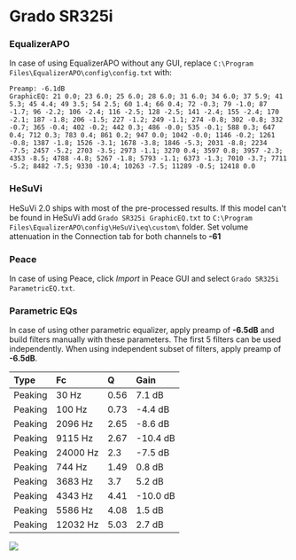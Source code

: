 # Grado SR325i

### EqualizerAPO
In case of using EqualizerAPO without any GUI, replace `C:\Program Files\EqualizerAPO\config\config.txt`
with:
```
Preamp: -6.1dB
GraphicEQ: 21 0.0; 23 6.0; 25 6.0; 28 6.0; 31 6.0; 34 6.0; 37 5.9; 41 5.3; 45 4.4; 49 3.5; 54 2.5; 60 1.4; 66 0.4; 72 -0.3; 79 -1.0; 87 -1.7; 96 -2.2; 106 -2.4; 116 -2.5; 128 -2.5; 141 -2.4; 155 -2.4; 170 -2.1; 187 -1.8; 206 -1.5; 227 -1.2; 249 -1.1; 274 -0.8; 302 -0.8; 332 -0.7; 365 -0.4; 402 -0.2; 442 0.3; 486 -0.0; 535 -0.1; 588 0.3; 647 0.4; 712 0.3; 783 0.4; 861 0.2; 947 0.0; 1042 -0.0; 1146 -0.2; 1261 -0.8; 1387 -1.8; 1526 -3.1; 1678 -3.8; 1846 -5.3; 2031 -8.8; 2234 -7.5; 2457 -5.2; 2703 -3.5; 2973 -1.1; 3270 0.4; 3597 0.8; 3957 -2.3; 4353 -8.5; 4788 -4.8; 5267 -1.8; 5793 -1.1; 6373 -1.3; 7010 -3.7; 7711 -5.2; 8482 -7.5; 9330 -10.4; 10263 -7.5; 11289 -0.5; 12418 0.0
```

### HeSuVi
HeSuVi 2.0 ships with most of the pre-processed results. If this model can't be found in HeSuVi add
`Grado SR325i GraphicEQ.txt` to `C:\Program Files\EqualizerAPO\config\HeSuVi\eq\custom\` folder.
Set volume attenuation in the Connection tab for both channels to **-61**

### Peace
In case of using Peace, click *Import* in Peace GUI and select `Grado SR325i ParametricEQ.txt`.

### Parametric EQs
In case of using other parametric equalizer, apply preamp of **-6.5dB** and build filters manually
with these parameters. The first 5 filters can be used independently.
When using independent subset of filters, apply preamp of **-6.5dB**.

| Type    | Fc       |    Q | Gain     |
|:--------|:---------|:-----|:---------|
| Peaking | 30 Hz    | 0.56 | 7.1 dB   |
| Peaking | 100 Hz   | 0.73 | -4.4 dB  |
| Peaking | 2096 Hz  | 2.65 | -8.6 dB  |
| Peaking | 9115 Hz  | 2.67 | -10.4 dB |
| Peaking | 24000 Hz | 2.3  | -7.5 dB  |
| Peaking | 744 Hz   | 1.49 | 0.8 dB   |
| Peaking | 3683 Hz  | 3.7  | 5.2 dB   |
| Peaking | 4343 Hz  | 4.41 | -10.0 dB |
| Peaking | 5586 Hz  | 4.08 | 1.5 dB   |
| Peaking | 12032 Hz | 5.03 | 2.7 dB   |

![](https://raw.githubusercontent.com/jaakkopasanen/AutoEq/master/results/innerfidelity/sbaf-serious/Grado%20SR325i/Grado%20SR325i.png)